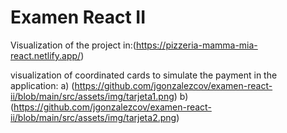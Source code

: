 # Examen React II

Visualization of the project in:(https://pizzeria-mamma-mia-react.netlify.app/)

visualization of coordinated cards to simulate the payment in the application:
a) (https://github.com/jgonzalezcov/examen-react-ii/blob/main/src/assets/img/tarjeta1.png)
b) (https://github.com/jgonzalezcov/examen-react-ii/blob/main/src/assets/img/tarjeta2.png)
